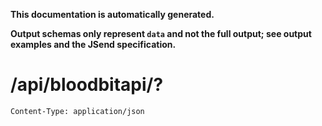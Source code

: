 **This documentation is automatically generated.**

**Output schemas only represent `data` and not the full output; see output examples and the JSend specification.**

# /api/bloodbitapi/?

    Content-Type: application/json


